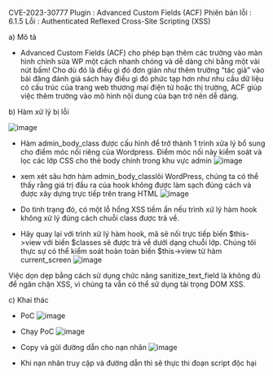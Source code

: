 CVE-2023-30777
Plugin : Advanced Custom Fields (ACF)
Phiên bản lỗi : 6.1.5
Lỗi : Authenticated Reflexed Cross-Site Scripting (XSS)

a) Mô tả
- Advanced Custom Fields (ACF) cho phép bạn thêm các trường vào màn hình chỉnh sửa WP một cách nhanh chóng và dễ dàng chỉ bằng một vài nút bấm! Cho dù đó là điều gì đó đơn giản như thêm trường “tác giả” vào bài đăng đánh giá sách hay điều gì đó phức tạp hơn như nhu cầu dữ liệu có cấu trúc của trang web thương mại điện tử hoặc thị trường, ACF giúp việc thêm trường vào mô hình nội dung của bạn trở nên dễ dàng.

b) Hàm xử lý bị lỗi 

 ![image](https://github.com/Manh130902/wordpress/assets/93723285/736ca9fd-8331-4339-af94-87bb3b174267)

- Hàm admin_body_class được cấu hình để trở thành 1 trình xửa lý bổ sung cho điểm móc nối riêng của Wordpress. Điểm móc nối này kiểm soát  và lọc các lớp CSS cho thẻ body chính trong khu vực admin
![image](https://github.com/Manh130902/wordpress/assets/93723285/b9223942-f252-4474-954d-f2a54c8777ce)

- xem xét sâu hơn hàm admin_body_classlõi WordPress, chúng ta có thể thấy rằng giá trị đầu ra của hook không được làm sạch đúng cách và được xây dựng trực tiếp trên trang HTML
![image](https://github.com/Manh130902/wordpress/assets/93723285/62729e64-c1ef-4be3-a1b8-05703b3be449)
 
- Do tình trạng đó, có một lỗ hổng XSS tiềm ẩn nếu trình xử lý hàm hook không xử lý đúng cách chuỗi class được trả về.
- Hãy quay lại với trình xử lý hàm hook, mã sẽ nối trực tiếp biến $this->view với biến $classes sẽ được trả về dưới dạng chuỗi lớp. Chúng tôi thực sự có thể kiểm soát hoàn toàn biến $this->view từ hàm current_screen
![image](https://github.com/Manh130902/wordpress/assets/93723285/a05a2d27-52ff-4dc8-9d7d-22688603f11f)
 
Việc dọn dẹp bằng cách sử dụng chức năng sanitize_text_field là không đủ để ngăn chặn XSS, vì chúng ta vẫn có thể sử dụng tải trọng DOM XSS.

c) Khai thác
- PoC
![image](https://github.com/Manh130902/wordpress/assets/93723285/c4408263-d36a-4cee-9219-2db3c17efb81)
 
- Chạy PoC
![image](https://github.com/Manh130902/wordpress/assets/93723285/7912cff4-3914-4ab5-91f4-11fcfd245667)
 
- Copy và gửi đường dẫn cho nạn nhân
![image](https://github.com/Manh130902/wordpress/assets/93723285/01b0d24a-c68a-4cfc-a004-ec62a55139e8)

- Khi nạn nhân truy cập và đường dẫn thì sẽ thực thi đoạn script độc hại
